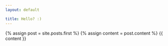 ```yaml
---
layout: default

title: Hello? :)
---
```


{% assign post = site.posts.first %}
{% assign content = post.content %}
{{ content }}
